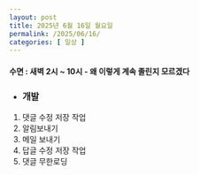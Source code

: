 ```yaml
---
layout: post
title: 2025년 6월 16일 월요일
permalink: /2025/06/16/
categories: [ 일상 ]
---
```

#### 수면 : 새벽 2시 ~ 10시 - 왜 이렇게 계속 졸린지 모르겠다
* ### 개발
1. 댓글 수정 저장 작업
2. 알림보내기
3. 메일 보내기
4. 답글 수정 저장 작업
5. 댓글 무한로딩 
